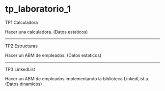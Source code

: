 # tp_laboratorio_1

TP1 Calculadora

Hacer una calculadora. (Datos estaticos)

-----------------------

TP2 Estructuras

Hacer un ABM de empleados. (Datos estaticos)

-----------------------

TP3 LinkedList

Hacer un ABM de empleados implementando la biblioteca LinkedList.a. (Datos dinamicos)
